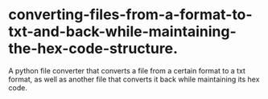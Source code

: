# converting-files-from-a-format-to-txt-and-back-while-maintaining-the-hex-code-structure.
A python file converter that converts a file from a certain format to a txt format, as well as another file that converts it back while maintaining its hex code.
